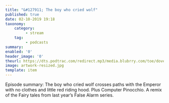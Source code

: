 ```yaml
---
title: "&#127911; The boy who cried wolf"
published: true
date: 02-10-2019 19:18
taxonomy:
    category:
         - stream
    tag:
         - podcasts
summary:
enabled: '0'
header_image: '0'
theurl: https://dts.podtrac.com/redirect.mp3/media.blubrry.com/toe/dovetail.prxu.org/toe/3b7b022e-fe09-4ee1-896d-a1a3f830e1dd/Episode_137_boygirlwolf.mp3
image: artwork-resized.jpg
template: item
---
```

 
Episode summary: The boy who cried wolf crosses paths with the Emperor with no clothes and little red riding hood. Plus Computer Pinocchio. A remix of the Fairy tales from last year’s False Alarm series.
